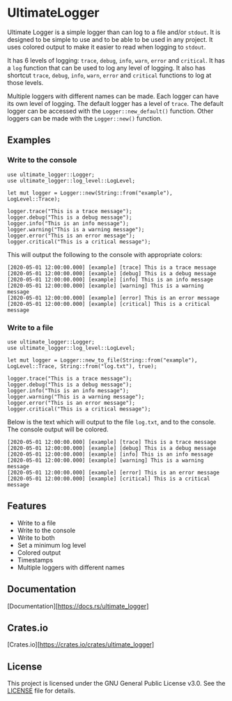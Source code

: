 # UltimateLogger

Ultimate Logger is a simple logger than can log to a file and/or `stdout`. It is designed to be simple to use and to be able to be used in any project. It uses colored output to make it easier to read when logging to `stdout`.

It has 6 levels of logging: `trace`, `debug`, `info`, `warn`, `error` and `critical`. It has a `log` function that can be used to log any level of logging. It also has shortcut `trace`, `debug`, `info`, `warn`, `error` and `critical` functions to log at those levels.

Multiple loggers with different names can be made. Each logger can have its own level of logging. The default logger has a level of `trace`. The default logger can be accessed with the `Logger::new_default()` function. Other loggers can be made with the `Logger::new()` function.

## Examples

### Write to the console

```
use ultimate_logger::Logger;
use ultimate_logger::log_level::LogLevel;

let mut logger = Logger::new(String::from("example"), LogLevel::Trace);

logger.trace("This is a trace message");
logger.debug("This is a debug message");
logger.info("This is an info message");
logger.warning("This is a warning message");
logger.error("This is an error message");
logger.critical("This is a critical message");
```

This will output the following to the console with appropriate colors:

```text
[2020-05-01 12:00:00.000] [example] [trace] This is a trace message
[2020-05-01 12:00:00.000] [example] [debug] This is a debug message
[2020-05-01 12:00:00.000] [example] [info] This is an info message
[2020-05-01 12:00:00.000] [example] [warning] This is a warning message
[2020-05-01 12:00:00.000] [example] [error] This is an error message
[2020-05-01 12:00:00.000] [example] [critical] This is a critical message
```

### Write to a file

```
use ultimate_logger::Logger;
use ultimate_logger::log_level::LogLevel;

let mut logger = Logger::new_to_file(String::from("example"), LogLevel::Trace, String::from("log.txt"), true);

logger.trace("This is a trace message");
logger.debug("This is a debug message");
logger.info("This is an info message");
logger.warning("This is a warning message");
logger.error("This is an error message");
logger.critical("This is a critical message");
```

Below is the text which will output to the file `log.txt`, and to the console. The console output will be colored.

```text
[2020-05-01 12:00:00.000] [example] [trace] This is a trace message
[2020-05-01 12:00:00.000] [example] [debug] This is a debug message
[2020-05-01 12:00:00.000] [example] [info] This is an info message
[2020-05-01 12:00:00.000] [example] [warning] This is a warning message
[2020-05-01 12:00:00.000] [example] [error] This is an error message
[2020-05-01 12:00:00.000] [example] [critical] This is a critical message
```

## Features

- Write to a file
- Write to the console
- Write to both
- Set a minimum log level
- Colored output
- Timestamps
- Multiple loggers with different names

## Documentation

[Documentation][https://docs.rs/ultimate_logger]

## Crates.io

[Crates.io][https://crates.io/crates/ultimate_logger]

## License

This project is licensed under the GNU General Public License v3.0. See the [LICENSE](LICENSE) file for details.
